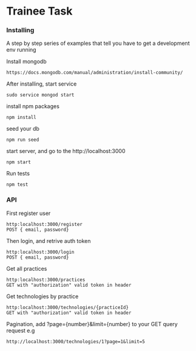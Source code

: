 # Trainee Task

### Installing

A step by step series of examples that tell you have to get a development env running

Install mongodb

```
https://docs.mongodb.com/manual/administration/install-community/
```

After installing, start service

```
sudo service mongod start
```

install npm packages

```
npm install
```
seed your db

```
npm run seed
```

start server, and go to the http://localhost:3000

```
npm start
```

Run tests

```
npm test
```


### API

First register user

```
http:localhost:3000/register
POST { email, password}
```

Then login, and retrive auth token

```
http:localhost:3000/login
POST { email, password}
```

Get all practices

```
http:localhost:3000/practices
GET with "authorization" valid token in header
```

Get technologies by practice

```
http:localhost:3000/technologies/{practiceId}
GET with "authorization" valid token in header
```


Pagination, add ?page={number}&limit={number} to your GET query request e.g

```
http://localhost:3000/technologies/1?page=1&limit=5
```
